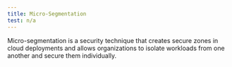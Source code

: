 ```yaml
---
title: Micro-Segmentation
test: n/a
---
```


Micro-segmentation is a security technique that creates secure zones in cloud deployments and allows organizations to
isolate workloads from one another and secure them individually.

